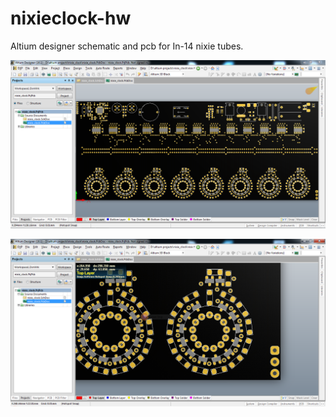 # nixieclock-hw

Altium designer schematic and pcb for In-14 nixie tubes.

![](nixieclock.PNG)

![](nixieclock-zoom.PNG)